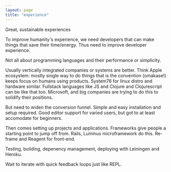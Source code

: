 ```yaml
---
layout: page
title: "experience"
---
```


Great, sustainable experiences

To improve humanity's experience, we need developers that can make things that save their time/energy. 
Thus need to improve developer experience.

Not all about programming languages and their performance or simplicity. 

Usually vertically integrated companies or systems are better. Think Apple ecosystem: mostly single way to do things that is the convention (omakase!) keeps focus on humans using products. System76 for linux distro and hardware similar. Fullstack languages like JS and Clojure and Clojurescript can be like that too. Microsoft, and big companies are trying to do this to solidify their positions. 

But need to widen the conversion funnel. Simple and easy installation and setup required. Good editor support for varied users, but got to at least accomodate for beginners. 

Then comes setting up projects and applications. Frameworks give people a starting point to jump off from. Rails, Luminus microframework do this. Re-frame and Reagent for front-end. 

Testing, building, depenency management, deploying with Leiningen and Heroku. 

Wait to iterate with quick feedback loops just like REPL. 
